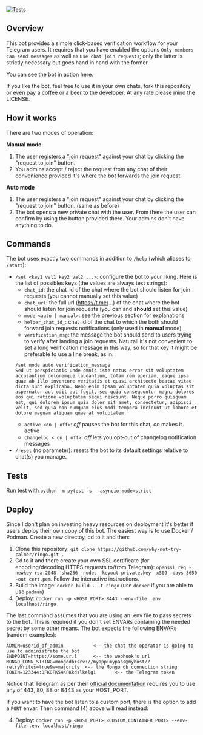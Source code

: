 [![Tests](https://github.com/why-not-try-calmer/ringo/actions/workflows/python-app.yml/badge.svg)](https://github.com/why-not-try-calmer/ringo/actions/workflows/python-app.yml)

## Overview

This bot provides a simple click-based verification workflow for your Telegram users. It requires that you have enabled the options `Only members can send messages` as well as `Use chat join requests`; only the latter is strictly necessary but goes hand in hand with the former. 

You can see [the bot](https://t.me/alert_me_and_my_chat_bot) in action [here](https://t.me/PopOS_en).

If you like the bot, feel free to use it in your own chats, fork this repository or even pay a coffee or a beer to the developer. At any rate please mind the LICENSE. 

## How it works

There are two modes of operation:

__Manual mode__
1. The user registers a "join request" against your chat by clicking the "request to join" button.
2. You admins accept / reject the request from any chat of their convenience provided it's where the bot forwards the join request.

__Auto mode__
1. The user registers a "join request" against your chat by clicking the "request to join" button. (same as before)
2. The bot opens a new private chat with the user. From there the user can confirm by using the button provided there. Your admins don't have anything to do.

## Commands

The bot uses exactly two commands in addition to `/help` (which aliases to `/start`):

- `/set <key1 val1 key2 val2 ...>`: configure the bot to your liking. Here is the list of possibles keys (the values are always text strings):
    - `chat_id`: the chat_id of the chat where the bot should listen for join requests (you cannot manually set this value)
    - `chat_url`: the full url (https://t.me/...) of the chat where the bot should listen for join requests (you can and __should__ set this value)
    - `mode <auto | manual>`: see the previous section for explanations
    - `helper_chat_id_`: chat_id of the chat to which the both should forward join requests notifications (only used in __manual__ mode)  
    - `verification_msg`: the message the bot should send to users trying to verify after landing a join requests. Naturall it's not convenient to set a long verification message in this way, so for that key it might be preferable to use a line break, as in:
    ```
    /set mode auto verification_message
    Sed ut perspiciatis unde omnis iste natus error sit voluptatem accusantium doloremque laudantium, totam rem aperiam, eaque ipsa quae ab illo inventore veritatis et quasi architecto beatae vitae dicta sunt explicabo. Nemo enim ipsam voluptatem quia voluptas sit aspernatur aut odit aut fugit, sed quia consequuntur magni dolores eos qui ratione voluptatem sequi nesciunt. Neque porro quisquam est, qui dolorem ipsum quia dolor sit amet, consectetur, adipisci velit, sed quia non numquam eius modi tempora incidunt ut labore et dolore magnam aliquam quaerat voluptatem. 
    ```
    - `active <on | off>`: _off_ pauses the bot for this chat, _on_ makes it active
    - `changelog < on | off>`: _off_ lets you opt-out of changelog notification messages
- `/reset` (no parameter): resets the bot to its default settings relative to chat(s) you manage.

## Tests

Run test with `python -m pytest -s --asyncio-mode=strict`

## Deploy

Since I don't plan on investing heavy resources on deployment it's better if users deploy their own copy of this bot. The easiest way is to use Docker / Podman. Create a new directoy, cd to it and then:

1. Clone this repository: `git clone https://github.com/why-not-try-calmer/ringo.git .`
2. Cd to it and there create your own SSL certificate (for encoding/decoding HTTPS requests to/from Telegram): `openssl req -newkey rsa:2048 -sha256 -nodes -keyout private.key -x509 -days 3650 -out cert.pem`. Follow the interactive instructions.
3. Build the image: `docker build . -t ringo` (use `docker` if you are able to use `podman`)
4. Deploy: `docker run -p <HOST_PORT>:8443 --env-file .env localhost/ringo`

The last command assumes that you are using an .env file to pass secrets to the bot. This is required if you don't set ENVARs containing the needed secret by some other means. The bot expects the following ENVARs (random examples):

```
ADMIN=userid_of_admin           <-- the chat the operator is going to use to administrate the bot
ENDPOINT=https://some.ur.l      <-- the webhook's url
MONGO_CONN_STRING=mongodb+srv://myapp:mypass@myhost/?retryWrites=true&w=majority  <-- the Mongo db connection string
TOKEN=123344:DFKDFK54KFKkdslkelg1       <-- the Telegram token
```
Notice that Telegram as per their [official documentation](https://core.telegram.org/bots/api#setwebhook) requires you to use any of 443, 80, 88 or 8443 as your HOST_PORT.

If you want to have the bot listen to a custom port, there is the option to add a `PORT` envar. Then command (4) above will read instead:

4. Deploy: `docker run -p <HOST_PORT>:<CUSTOM_CONTAINER_PORT> --env-file .env localhost/ringo`

